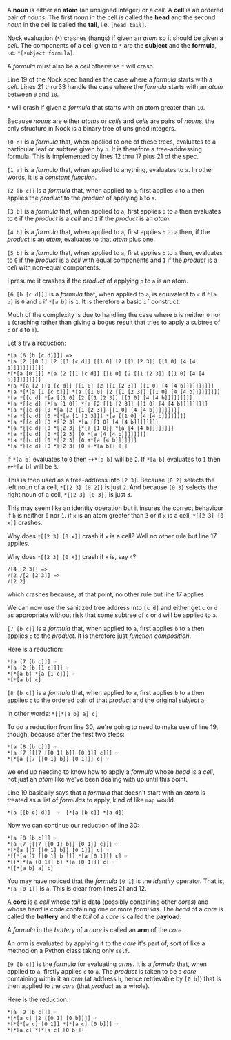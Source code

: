 A **noun** is either an **atom** (an unsigned integer) or a *cell*. A **cell** is an ordered pair of *nouns*.
The first *noun* in the cell is called the **head** and the second *noun* in the cell is called the **tail**,
i.e. `[head tail]`.

Nock evaluation (`*`) crashes (hangs) if given an *atom* so it should be given a *cell*. The components of a cell
given to `*` are the **subject** and the **formula**, i.e. `*[subject formula]`.

A *formula* must also be a *cell* otherwise `*` will crash.

Line 19 of the Nock spec handles the case where a *formula* starts with a *cell*. Lines 21 thru 33 handle the
case where the *formula* starts with an *atom* between `0` and `10`.

`*` will crash if given a *formula* that starts with an atom greater than `10`.

Because *nouns* are either *atoms* or *cells* and *cells* are pairs of *nouns*, the only structure in Nock is a binary
tree of unsigned integers.

`[0 n]` is a *formula* that, when applied to one of these trees, evaluates to a particular leaf or subtree given by `n`.
It is therefore a tree-addressing formula. This is implemented by lines 12 thru 17 plus 21 of the spec.

`[1 a]` is a *formula* that, when applied to anything, evaluates to `a`. In other words, it is a *constant function*.

`[2 [b c]]` is a *formula* that, when applied to `a`, first applies `c` to `a` then applies the *product* to
the *product* of applying `b` to `a`.

`[3 b]` is a *formula* that, when applied to `a`, first applies `b` to `a` then evaluates to `0` if the *product* is a
*cell* and `1` if the *product* is an *atom*.

`[4 b]` is a *formula* that, when applied to `a`, first applies `b` to `a` then, if the *product* is an *atom*,
evaluates to that *atom* plus one.

`[5 b]` is a *formula* that, when applied to `a`, first applies `b` to `a` then, evaluates to `0` if the *product*
is a *cell* with equal components and `1` if the *product* is a *cell* with non-equal components.

I presume it crashes if the *product* of applying `b` to `a` is an atom.

`[6 [b [c d]]]` is a *formula* that, when applied to `a`,  is equivalent to `c` if `*[a b]` is `0` and `d` if `*[a b]` is
`1`. It is therefore a basic `if` construct.

Much of the complexity is due to handling the case where `b` is neither `0` nor `1` (crashing rather than giving a bogus
result that tries to apply a subtree of `c` or `d` to `a`).

Let's try a reduction:

    *[a [6 [b [c d]]]] =>
    *[a [2 [[0 1] [2 [[1 [c d]] [[1 0] [2 [[1 [2 3]] [[1 0] [4 [4 b]]]]]]]]]]]
    *[*[a [0 1]] *[a [2 [[1 [c d]] [[1 0] [2 [[1 [2 3]] [[1 0] [4 [4 b]]]]]]]]]]
    *[a *[a [2 [[1 [c d]] [[1 0] [2 [[1 [2 3]] [[1 0] [4 [4 b]]]]]]]]]]
    *[a *[*[a [1 [c d]]] *[a [[1 0] [2 [[1 [2 3]] [[1 0] [4 [4 b]]]]]]]]]
    *[a *[[c d] *[a [[1 0] [2 [[1 [2 3]] [[1 0] [4 [4 b]]]]]]]]]
    *[a *[[c d] [*[a [1 0]] *[a [2 [[1 [2 3]] [[1 0] [4 [4 b]]]]]]]]]
    *[a *[[c d] [0 *[a [2 [[1 [2 3]] [[1 0] [4 [4 b]]]]]]]]]
    *[a *[[c d] [0 *[*[a [1 [2 3]]] *[a [[1 0] [4 [4 b]]]]]]]]
    *[a *[[c d] [0 *[[2 3] *[a [[1 0] [4 [4 b]]]]]]]]
    *[a *[[c d] [0 *[[2 3] [*[a [1 0]] *[a [4 [4 b]]]]]]]]
    *[a *[[c d] [0 *[[2 3] [0 *[a [4 [4 b]]]]]]]]
    *[a *[[c d] [0 *[[2 3] [0 +*[a [4 b]]]]]]]
    *[a *[[c d] [0 *[[2 3] [0 ++*[a b]]]]]]

If `*[a b]` evaluates to `0` then `++*[a b]` will be `2`. If `*[a b]` evaluates to `1` then `++*[a b]` will be `3`.

This is then used as a tree-address into `[2 3]`. Because `[0 2]` selects the left noun of a cell, `*[[2 3] [0 2]]` is
just `2`. And because `[0 3]` selects the right noun of a cell, `*[[2 3] [0 3]]` is just `3`.

This may seem like an identity operation but it insures the correct behaviour if `b` is neither `0` nor `1`. if `x` is an
atom greater than `3` or if `x` is a cell, `*[[2 3] [0 x]]` crashes.

Why does `*[[2 3] [0 x]]` crash if `x` is a cell? Well no other rule but line 17 applies.

Why does `*[[2 3] [0 x]]` crash if `x` is, say `4`?

    /[4 [2 3]] =>
    /[2 /[2 [2 3]] =>
    /[2 2]

which crashes because, at that point, no other rule but line 17 applies.

We can now use the sanitized tree address into `[c d]` and either get `c` or `d` as appropriate without risk that some
subtree of `c` or `d` will be applied to `a`.

`[7 [b c]]` is a *formula* that, when applied to `a`, first applies `b` to `a` then applies `c` to the *product*.
It is therefore just *function composition*.

Here is a reduction:

    *[a [7 [b c]]] ☞
    *[a [2 [b [1 c]]]] ☞
    *[*[a b] *[a [1 c]]] ☞
    *[*[a b] c]

`[8 [b c]]` is a *formula* that, when applied to `a`, first applies `b` to `a` then applies `c` to the ordered pair of
that *product* and the original *subject* `a`.

In other words: `*[[*[a b] a] c]`

To do a reduction from line 30, we're going to need to make use of line 19, though, because after the first two steps:

    *[a [8 [b c]]] ☞
    *[a [7 [[[7 [[0 1] b]] [0 1]] c]]] ☞
    *[*[a [[7 [[0 1] b]] [0 1]]] c] ☞

we end up needing to know how to apply a *formula* whose *head* is a *cell*, not just an *atom* like we've been
dealing with up until this point.

Line 19 basically says that a *formula* that doesn't start with an *atom* is treated as a list of *formulas* to apply,
kind of like `map` would.

    *[a [[b c] d]]  ☞  [*[a [b c]] *[a d]]

Now we can continue our reduction of line 30:

    *[a [8 [b c]]] ☞
    *[a [7 [[[7 [[0 1] b]] [0 1]] c]]] ☞
    *[*[a [[7 [[0 1] b]] [0 1]]] c] ☞
    *[[*[a [7 [[0 1] b ]]] *[a [0 1]]] c] ☞
    *[[*[*[a [0 1]] b] *[a [0 1]]] c] ☞
    *[[*[a b] a] c]

You may have noticed that the *formula* `[0 1]` is the *identity* operator. That is, `*[a [0 1]]` is `a`. This is clear
from lines 21 and 12.

A **core** is a *cell* whose *tail* is data (possibly containing other *cores*) and whose *head* is code containing one
or more *formulas*. The *head* of a *core* is called the **battery** and the *tail* of a *core* is called the **payload**.

A *formula* in the *battery* of a *core* is called an **arm** of the *core*.

An *arm* is evaluated by applying it to the *core* it's part of, sort of like a method on a Python class taking only
`self`.

`[9 [b c]]` is the *formula* for evaluating *arms*. It is a *formula* that, when applied to `a`, firstly applies `c` to
`a`. The *product* is taken to be a *core* containing within it an *arm* (at address `b`, hence retrievable by `[0 b]`)
that is then applied to the *core* (that *product* as a whole).

Here is the reduction:

    *[a [9 [b c]]] ☞
    *[*[a c] [2 [[0 1] [0 b]]]] ☞
    *[*[*[a c] [0 1]] *[*[a c] [0 b]]] ☞
    *[*[a c] *[*[a c] [0 b]]]

